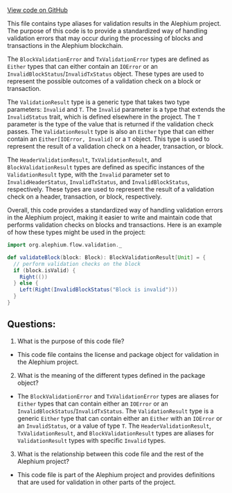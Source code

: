 [View code on GitHub](https://github.com/alephium/alephium/blob/master/flow/src/main/scala/org/alephium/flow/validation/package.scala)

This file contains type aliases for validation results in the Alephium project. The purpose of this code is to provide a standardized way of handling validation errors that may occur during the processing of blocks and transactions in the Alephium blockchain.

The `BlockValidationError` and `TxValidationError` types are defined as `Either` types that can either contain an `IOError` or an `InvalidBlockStatus`/`InvalidTxStatus` object. These types are used to represent the possible outcomes of a validation check on a block or transaction.

The `ValidationResult` type is a generic type that takes two type parameters: `Invalid` and `T`. The `Invalid` parameter is a type that extends the `InvalidStatus` trait, which is defined elsewhere in the project. The `T` parameter is the type of the value that is returned if the validation check passes. The `ValidationResult` type is also an `Either` type that can either contain an `Either[IOError, Invalid]` or a `T` object. This type is used to represent the result of a validation check on a header, transaction, or block.

The `HeaderValidationResult`, `TxValidationResult`, and `BlockValidationResult` types are defined as specific instances of the `ValidationResult` type, with the `Invalid` parameter set to `InvalidHeaderStatus`, `InvalidTxStatus`, and `InvalidBlockStatus`, respectively. These types are used to represent the result of a validation check on a header, transaction, or block, respectively.

Overall, this code provides a standardized way of handling validation errors in the Alephium project, making it easier to write and maintain code that performs validation checks on blocks and transactions. Here is an example of how these types might be used in the project:

```scala
import org.alephium.flow.validation._

def validateBlock(block: Block): BlockValidationResult[Unit] = {
  // perform validation checks on the block
  if (block.isValid) {
    Right(())
  } else {
    Left(Right(InvalidBlockStatus("Block is invalid")))
  }
}
```
## Questions: 
 1. What is the purpose of this code file?
- This code file contains the license and package object for validation in the Alephium project.

2. What is the meaning of the different types defined in the package object?
- The `BlockValidationError` and `TxValidationError` types are aliases for `Either` types that can contain either an `IOError` or an `InvalidBlockStatus`/`InvalidTxStatus`. The `ValidationResult` type is a generic `Either` type that can contain either an `Either` with an `IOError` or an `InvalidStatus`, or a value of type `T`. The `HeaderValidationResult`, `TxValidationResult`, and `BlockValidationResult` types are aliases for `ValidationResult` types with specific `Invalid` types.

3. What is the relationship between this code file and the rest of the Alephium project?
- This code file is part of the Alephium project and provides definitions that are used for validation in other parts of the project.